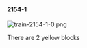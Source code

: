 #### 2154-1
![train-2154-1-0.png](https://github.com/lil-lab/nlvr/raw/master/nlvr/train/images/65/train-2154-1-0.png "train-2154-1-0.png")

There are 2 yellow blocks